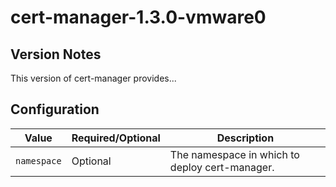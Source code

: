 # cert-manager-1.3.0-vmware0

## Version Notes

This version of cert-manager provides...

## Configuration

| Value | Required/Optional | Description |
|-------|-------------------|-------------|
| `namespace` | Optional | The namespace in which to deploy cert-manager. |
